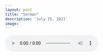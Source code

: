 ```yaml
---
layout: post
title: "Sermon"
description: 'July 25, 2021'
image:
---
```


<audio controls preload="metadata">
  <source src="https://docs.google.com/uc?export=open&id=1JSjsBAa7yZfKRvHjW3dJBhLKNXrI0MLg" type="audio/mp3">
Your browser does not support the audio element.
</audio>
